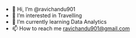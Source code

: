 - 👋 Hi, I’m @ravichandu901
- 👀 I’m interested in Travelling
- 🌱 I’m currently learning Data Analytics
- 📫 How to reach me ravichandu901@gmail.com

<!---
ravichandu901/ravichandu901 is a ✨ special ✨ repository because its `README.md` (this file) appears on your GitHub profile.
You can click the Preview link to take a look at your changes.
--->
